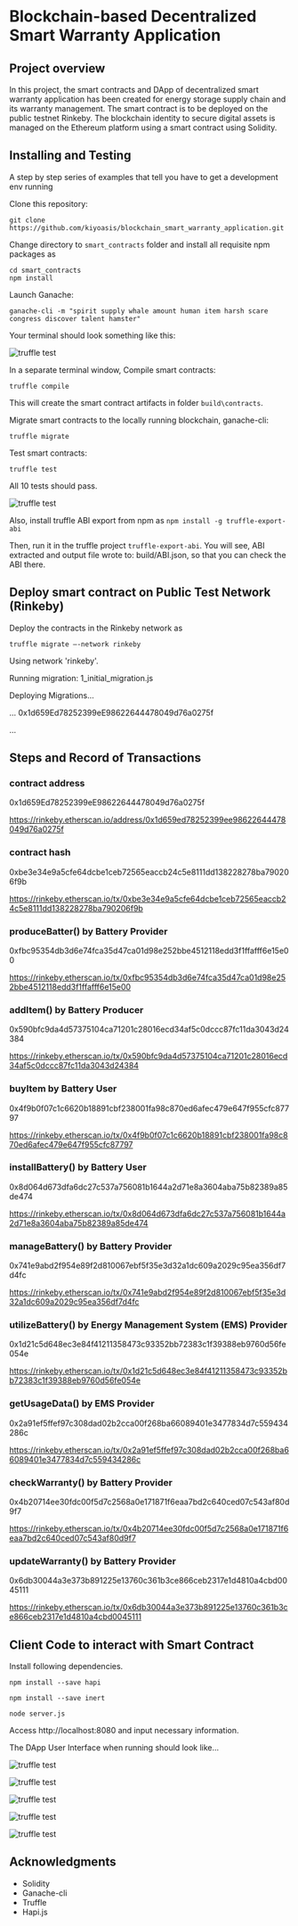 # Blockchain-based Decentralized Smart Warranty Application 

## Project overview

In this project, the smart contracts and DApp of decentralized smart warranty application has been created for energy storage supply chain and its warranty management.
The smart contract is to be deployed on the public testnet Rinkeby. 
The blockchain identity to secure digital assets is managed on the Ethereum platform using a smart contract using Solidity.

## Installing and Testing
A step by step series of examples that tell you have to get a development env running

Clone this repository:

```
git clone https://github.com/kiyoasis/blockchain_smart_warranty_application.git
```

Change directory to ```smart_contracts``` folder and install all requisite npm packages as

```
cd smart_contracts
npm install
```

Launch Ganache:

```
ganache-cli -m "spirit supply whale amount human item harsh scare congress discover talent hamster"
```

Your terminal should look something like this:

![truffle test](images/ganache-cli.png)

In a separate terminal window, Compile smart contracts:

```
truffle compile
```

This will create the smart contract artifacts in folder ```build\contracts```.

Migrate smart contracts to the locally running blockchain, ganache-cli:

```
truffle migrate
```

Test smart contracts:

```
truffle test
```

All 10 tests should pass.

![truffle test](images/truffle_test.png)

Also, install truffle ABI export from npm as
``` npm install -g truffle-export-abi ```

Then, run it in the truffle project
``` truffle-export-abi ```.
You will see, ABI extracted and output file wrote to: build/ABI.json, so that you can check the ABI there.

## Deploy smart contract on Public Test Network (Rinkeby)
Deploy the contracts in the Rinkeby network as
```
truffle migrate —-network rinkeby
```

Using network 'rinkeby'.

Running migration: 1_initial_migration.js
  
  Deploying Migrations...

  ... 0x1d659Ed78252399eE98622644478049d76a0275f
  
  ...

## Steps and Record of Transactions

### contract address
0x1d659Ed78252399eE98622644478049d76a0275f

https://rinkeby.etherscan.io/address/0x1d659ed78252399ee98622644478049d76a0275f


### contract hash
0xbe3e34e9a5cfe64dcbe1ceb72565eaccb24c5e8111dd138228278ba790206f9b

https://rinkeby.etherscan.io/tx/0xbe3e34e9a5cfe64dcbe1ceb72565eaccb24c5e8111dd138228278ba790206f9b

### produceBatter() by Battery Provider
0xfbc95354db3d6e74fca35d47ca01d98e252bbe4512118edd3f1ffafff6e15e00

https://rinkeby.etherscan.io/tx/0xfbc95354db3d6e74fca35d47ca01d98e252bbe4512118edd3f1ffafff6e15e00

### addItem() by Battery Producer
0x590bfc9da4d57375104ca71201c28016ecd34af5c0dccc87fc11da3043d24384

https://rinkeby.etherscan.io/tx/0x590bfc9da4d57375104ca71201c28016ecd34af5c0dccc87fc11da3043d24384

### buyItem by Battery User
0x4f9b0f07c1c6620b18891cbf238001fa98c870ed6afec479e647f955cfc87797

https://rinkeby.etherscan.io/tx/0x4f9b0f07c1c6620b18891cbf238001fa98c870ed6afec479e647f955cfc87797

### installBattery() by Battery User
0x8d064d673dfa6dc27c537a756081b1644a2d71e8a3604aba75b82389a85de474

https://rinkeby.etherscan.io/tx/0x8d064d673dfa6dc27c537a756081b1644a2d71e8a3604aba75b82389a85de474

### manageBattery() by Battery Provider
0x741e9abd2f954e89f2d810067ebf5f35e3d32a1dc609a2029c95ea356df7d4fc

https://rinkeby.etherscan.io/tx/0x741e9abd2f954e89f2d810067ebf5f35e3d32a1dc609a2029c95ea356df7d4fc

### utilizeBattery() by Energy Management System (EMS) Provider
0x1d21c5d648ec3e84f41211358473c93352bb72383c1f39388eb9760d56fe054e

https://rinkeby.etherscan.io/tx/0x1d21c5d648ec3e84f41211358473c93352bb72383c1f39388eb9760d56fe054e

### getUsageData() by EMS Provider
0x2a91ef5ffef97c308dad02b2cca00f268ba66089401e3477834d7c559434286c

https://rinkeby.etherscan.io/tx/0x2a91ef5ffef97c308dad02b2cca00f268ba66089401e3477834d7c559434286c

### checkWarranty() by Battery Provider
0x4b20714ee30fdc00f5d7c2568a0e171871f6eaa7bd2c640ced07c543af80d9f7

https://rinkeby.etherscan.io/tx/0x4b20714ee30fdc00f5d7c2568a0e171871f6eaa7bd2c640ced07c543af80d9f7

### updateWarranty() by Battery Provider
0x6db30044a3e373b891225e13760c361b3ce866ceb2317e1d4810a4cbd0045111 

https://rinkeby.etherscan.io/tx/0x6db30044a3e373b891225e13760c361b3ce866ceb2317e1d4810a4cbd0045111

## Client Code to interact with Smart Contract

Install following dependencies.

```
npm install --save hapi
```

```
npm install --save inert
```

```
node server.js
```

Access http://localhost:8080 and input necessary information.

The DApp User Interface when running should look like...

![truffle test](images/page1.png)

![truffle test](images/page2.png)

![truffle test](images/page3.png)

![truffle test](images/page4.png)

![truffle test](images/page5.png)

## Acknowledgments

* Solidity
* Ganache-cli
* Truffle
* Hapi.js




